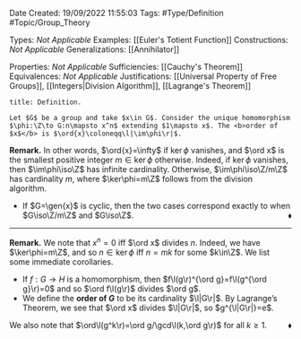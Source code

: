<div class="topSpace"></div>

Date Created: 19/09/2022 11:55:03
Tags: #Type/Definition #Topic/Group_Theory

Types: <i>Not Applicable</i>
Examples: [[Euler's Totient Function]]
Constructions: <i>Not Applicable</i>
Generalizations: [[Annihilator]]

Properties: <i>Not Applicable</i>
Sufficiencies: [[Cauchy's Theorem]]
Equivalences: <i>Not Applicable</i>
Justifications: [[Universal Property of Free Groups]], [[Integers|Division Algorithm]], [[Lagrange's Theorem]]

``` ad-Definition
title: Definition.

Let $G$ be a group and take $x\in G$. Consider the unique homomorphism $\phi:\Z\to G:n\mapsto x^n$ extending $1\mapsto x$. The <b>order of $x$</b> is $\ord{x}\coloneqq\l|\im\phi\r|$.

```

<b>Remark.</b> In other words, $\ord{x}=\infty$ if $\ker\phi$ vanishes, and $\ord x$ is the smallest positive integer $m\in\ker\phi$ otherwise. Indeed, if $\ker\phi$ vanishes, then $\im\phi\iso\Z$ has infinite cardinality. Otherwise, $\im\phi\iso\Z/m\Z$ has cardinality $m$, where $\ker\phi=m\Z$ follows from the division algorithm.
* If $G=\gen{x}$ is cyclic, then the two cases correspond exactly to when $G\iso\Z/m\Z$ and $G\iso\Z$.<span style="float:right;">$\blacklozenge$</span>

---

<b>Remark.</b> We note that $x^n=0$ iff $\ord x$ divides $n$. Indeed, we have $\ker\phi=m\Z$, and so $n\in\ker\phi$ iff $n=mk$ for some $k\in\Z$. We list some immediate corollaries.
* If $f:G\to H$ is a homomorphism, then $f\l(g\r)^{\ord g}=f\l(g^{\ord g}\r)=0$ and so $\ord f\l(g\r)$ divides $\ord g$.
* We define the <b>order of $G$</b> to be its cardinality $\l|G\r|$. By Lagrange’s Theorem, we see that $\ord x$ divides $\l|G\r|$, so $g^{\l|G\r|}=e$.

We also note that $\ord\l(g^k\r)=\ord g/\gcd\l(k,\ord g\r)$ for all $k\geq1$.<span style="float:right;">$\blacklozenge$</span>
